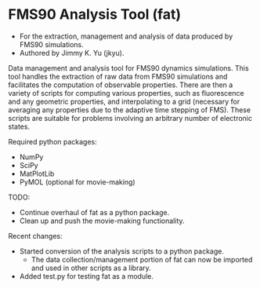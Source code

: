 # FMS90 Analysis Tool (fat)
- For the extraction, management and analysis of data produced by FMS90 simulations.
- Authored by Jimmy K. Yu (jkyu).

Data management and analysis tool for FMS90 dynamics simulations. 
This tool handles the extraction of raw data from FMS90 simulations and facilitates the computation of observable properties. 
There are then a variety of scripts for computing various properties, such as fluorescence and any geometric properties, and interpolating to a grid (necessary for averaging any properties due to the adaptive time stepping of FMS).
These scripts are suitable for problems involving an arbitrary number of electronic states. 

Required python packages:
- NumPy
- SciPy
- MatPlotLib
- PyMOL (optional for movie-making)

TODO:
- Continue overhaul of fat as a python package. 
- Clean up and push the movie-making functionality. 

Recent changes:
- Started conversion of the analysis scripts to a python package.
    - The data collection/management portion of fat can now be imported and used in other scripts as a library. 
- Added test.py for testing fat as a module. 

